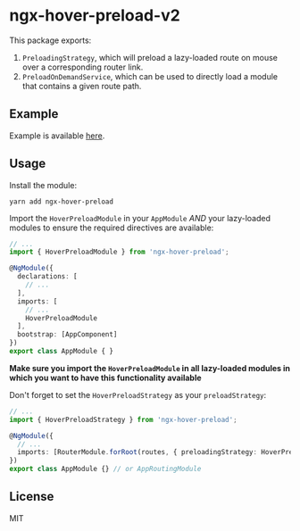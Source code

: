 # ngx-hover-preload-v2

This package exports:

1. `PreloadingStrategy`, which will preload a lazy-loaded route on mouse over a corresponding router link.
2. `PreloadOnDemandService`, which can be used to directly load a module that contains a given route path.

## Example

Example is available [here](https://github.com/mgechev/ngx-hover-preload/tree/master/src).

## Usage

Install the module:
```
yarn add ngx-hover-preload
```

Import the `HoverPreloadModule`  in your `AppModule` *AND* your lazy-loaded modules to ensure the required directives are available:

```ts
// ...
import { HoverPreloadModule } from 'ngx-hover-preload';

@NgModule({
  declarations: [
    // ...
  ],
  imports: [
    // ...
    HoverPreloadModule
  ],
  bootstrap: [AppComponent]
})
export class AppModule { }
```

**Make sure you import the `HoverPreloadModule` in all lazy-loaded modules in which you want to have this functionality available**

Don't forget to set the `HoverPreloadStrategy` as your `preloadStrategy`:

```ts
// ...
import { HoverPreloadStrategy } from 'ngx-hover-preload';

@NgModule({
  // ...
  imports: [RouterModule.forRoot(routes, { preloadingStrategy: HoverPreloadStrategy })],
})
export class AppModule {} // or AppRoutingModule
```

## License

MIT

